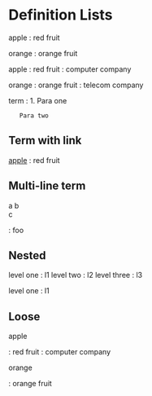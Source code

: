 # Definition Lists

apple
:   red fruit

orange
:   orange fruit

apple
:   red fruit
:   computer company

orange
:   orange fruit
:   telecom company

term
:   1. Para one

       Para two

## Term with link

[apple](some-page.md#apple)
  : red fruit

## Multi-line term

a
b\
c

:   foo

## Nested

level one
: l1
    level two
    : l2
        level three
        : l3

level one
: l1

## Loose

apple

:   red fruit
:   computer company

orange

:   orange fruit

